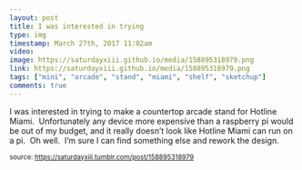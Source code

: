```yaml
---
layout: post
title: I was interested in trying
type: img
timestamp: March 27th, 2017 11:02am
video: 
image: https://saturdayxiii.github.io/media/158895318979.png
link: https://saturdayxiii.github.io/media/158895318979.png
tags: ["mini", "arcade", "stand", "miami", "shelf", "sketchup"]
comments: true
---
```


I was interested in trying to make a countertop arcade stand for Hotline Miami.  Unfortunately any device more expensive than a raspberry pi would be out of my budget, and it really doesn’t look like Hotline Miami can run on a pi.  Oh well.  I’m sure I can find something else and rework the design.
 
  
<small>source: https://saturdayxiii.tumblr.com/post/158895318979</small>